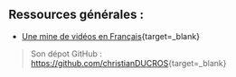 


## Ressources générales :

- [Une mine de vidéos en Français](https://www.youtube.com/@christianducros/videos){target=_blank}
> Son dépot GitHub : <https://github.com/christianDUCROS>{target=_blank}

